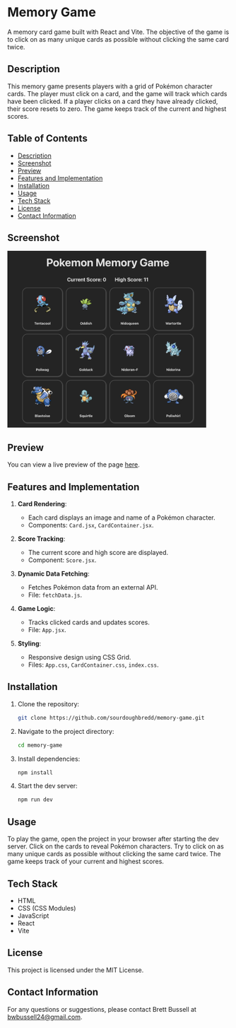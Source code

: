 # Memory Game

A memory card game built with React and Vite. The objective of the game is to click on as many unique cards as possible without clicking the same card twice.

## Description

This memory game presents players with a grid of Pokémon character cards. The player must click on a card, and the game will track which cards have been clicked. If a player clicks on a card they have already clicked, their score resets to zero. The game keeps track of the current and highest scores.

## Table of Contents

- [Description](#description)
- [Screenshot](#screenshot)
- [Preview](#preview)
- [Features and Implementation](#features-and-implementation)
- [Installation](#installation)
- [Usage](#usage)
- [Tech Stack](#tech-stack)
- [License](#license)
- [Contact Information](#contact-information)

## Screenshot

<img src="./screenshots/home.png" alt="Screenshot of the Memory Game" style="max-height: 400px;">

## Preview

You can view a live preview of the page [here](https://memory-game-bb.netlify.app).

## Features and Implementation

1. **Card Rendering**:

   - Each card displays an image and name of a Pokémon character.
   - Components: `Card.jsx`, `CardContainer.jsx`.

2. **Score Tracking**:

   - The current score and high score are displayed.
   - Component: `Score.jsx`.

3. **Dynamic Data Fetching**:

   - Fetches Pokémon data from an external API.
   - File: `fetchData.js`.

4. **Game Logic**:

   - Tracks clicked cards and updates scores.
   - File: `App.jsx`.

5. **Styling**:
   - Responsive design using CSS Grid.
   - Files: `App.css`, `CardContainer.css`, `index.css`.

## Installation

1. Clone the repository:
   ```sh
   git clone https://github.com/sourdoughbredd/memory-game.git
   ```
2. Navigate to the project directory:
   ```sh
   cd memory-game
   ```
3. Install dependencies:
   ```sh
   npm install
   ```
4. Start the dev server:
   ```sh
   npm run dev
   ```

## Usage

To play the game, open the project in your browser after starting the dev server. Click on the cards to reveal Pokémon characters. Try to click on as many unique cards as possible without clicking the same card twice. The game keeps track of your current and highest scores.

## Tech Stack

- HTML
- CSS (CSS Modules)
- JavaScript
- React
- Vite

## License

This project is licensed under the MIT License.

## Contact Information

For any questions or suggestions, please contact Brett Bussell at [bwbussell24@gmail.com](mailto:bwbussell24@gmail.com).
